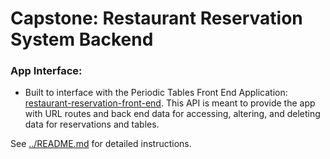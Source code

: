 # Capstone: Restaurant Reservation System Backend

### App Interface:

- Built to interface with the Periodic Tables Front End Application: [restaurant-reservation-front-end](https://github.com/stephenengineer/starter-restaurant-reservation/tree/main/front-end). This API is meant to provide the app with URL routes and back end data for accessing, altering, and deleting data for reservations and tables.

See [../README.md](../README.md) for detailed instructions.
